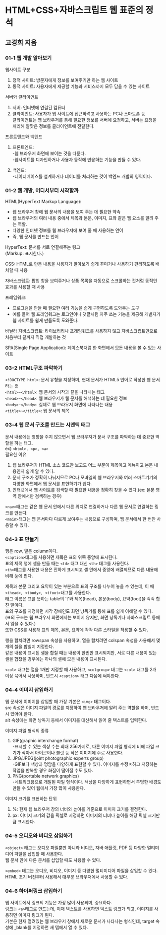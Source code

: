 # HTML+CSS+자바스크립트 웹 표준의 정석  
## 고경희 지음  

### 01-1 웹 개발 알아보기  
웹사이트 구분  
1. 정적 사이트: 방문자에게 정보를 보여주기만 하는 웹 사이트  
2. 동적 사이트: 사용자에게 제공할 기능과 서비스까지 모두 담을 수 있는 사이트  


서버와 클라이언트  
1. 서버: 인터넷에 연결된 컴퓨터  
2. 클라이언트: 사용자가 웹 사이트에 접근하려고 사용하는 PC나 스마트폰 등  
클라이언트는 웹 브라우저를 통해 필요한 정보를 서버에 요청하고, 서버는 요청을 처리해 알맞은 정보를 클라이언트에 전달한다.  


프론트엔드와 백엔드  
1. 프론트엔드:  
-웹 브라우저 화면에 보이는 것을 다룬다.  
-웹사이트를 디자인하거나 사용자 동작에 반응하는 기능을 만들 수 있다.  

2. 백엔드:  
-데이터베이스를 설계하거나 데이터를 처리하는 것이 백엔드 개발의 영역이다.  


### 01-2 웹 개발, 어디서부터 시작할까  
HTML(HyperText Markup Language):  
- 웹 브라우저 창에 웹 문서의 내용을 보여 주는 데 필요한 약속  
- 웹 브라우저의 여러 내용 중에서 제목과 본문, 이미지, 표와 같은 웹 요소를 알려 주는 역할.  
- 다양한 인터넷 정보를 웹 브라우저에 보여 줄 때 사용하는 언어  
- 즉, 웹 문서를 만드는 언어  

HyperText: 문서를 서로 연결해주는 링크  
(Markup: 표시한다.)  

CSS: HTML로 만든 내용을 사용자가 알아보기 쉽게 꾸미거나 사용하기 편리하도록 배치할 때 사용  

자바스크립트: 팝업 창을 보여주거나 상품 목록을 자동으로 스크롤하는 것처럼 동적인 효과를 사용할 때 사용  

프레임워크:  
- 프로그램을 만들 때 필요한 여러 기능을 쉽게 구현하도록 도와주는 도구  
- 예를 들어 웹 프레임워크는 로그인이나 댓글처럼 자주 쓰는 기능을 제공해 개발자가 웹 사이트를 쉽게 만들도록 도와준다.  

바닐라 자바스크립트: 라이브러리나 프레임워크를 사용하지 않고 자바스크립트만으로 처음부터 끝까지 직접 개발하는 것  

SPA(Single Page Application): 페이스북처럼 한 화면에서 모든 내용을 볼 수 있는 사이트  


### 03-2 HTML구조 파악하기  
``<!DOCTYPE html>``: 문서 유형을 지정하며, 현재 문서가 HTML5 언어로 작성한 웹 문서라는 뜻  
``<html>~</html>``: 웹 문서의 시작과 끝을 나타내는 태그  
``<head>~</head>``: 웹 브라우저가 웹 문서를 해석하는 데 필요한 정보  
``<body>~</body>``: 실제로 웹 브라우저 화면에 나타나는 내용  
``<title>~</title>``: 웹 문서의 제목  


### 03-4 웹 문서 구조를 만드는 시맨틱 태그  
문서 내용에는 영향을 주지 않으면서 웹 브라우저가 문서 구조를 파악하는 데 중요한 역할을 하는 태그.  
ex) ``<html>, <p>, <a>``  
필요한 이유  
1. 웹 브라우저가 HTML 소스 코드만 보고도 어느 부분이 제목이고 메뉴이고 본문 내용인지 쉽게 알 수 있다.  
2. 문서 구조가 정확히 나눠지므로 PC나 모바일의 웹 브라우저와 여러 스마트기기의 다양한 화면에서 웹 문서를 표현하기가 쉽다.  
3. 인터넷에서 웹 사이트를 검색할 때 필요한 내용을 정확히 찾을 수 있다.(ex: 본문 영역 안에서만 검색하는 경우)  

``<nav>``태그는 같은 웹 문서 안에서 다른 위치로 연결하거나 다른 웹 문서로 연결하는 링크를 만든다.  
``<main>``태그는 웹 문서마다 다르게 보여주는 내용으로 구성하며, 웹 문서에서 한 번만 사용할 수 있다.  


### 04-3 표 만들기  
행은 row, 열은 column이다.  
``<caption>``태그를 사용하면 제목은 표의 위쪽 중앙에 표시된다.  
표의 제목 행에 셀을 만들 때는 ``<td>`` 태그 대신 ``<th>`` 태그를 사용한다.  
``<th>``태그를 사용한 내용은 진하게 표시되고 셀 안에서 중앙에 배열되므로 다른 내용에 비해 눈에 띈다.  

제목과 본문 그리고 요약이 있는 부분으로 표의 구조를 나누어 놓을 수 있는데, 이 때 ``<thead>, <tbody>, <tfoot>``태그를 사용한다.  
태그 이름은 표를 뜻하는 table의  't'와 제목(head), 본문(body), 요약(foot)을 각각 합친 말이다.  
표의 구조를 지정하면 시각 장애인도 화면 낭독기를 통해 표를 쉽게 이해할 수 있다.  
(표의 구조는 웹 브라우저 화면에서는 보이지 않지만, 화면 낭독기나 자바스크립트 등에서 읽을 수 있다.)  
또한 CSS를 사용해 표의 제목, 본문, 요약에 각각 다른 스타일을 적용할 수 있다.  

행을 합치려면 rowspan 속성을 사용하고, 열을 합치려면 colspan 속성을 사용해서 몇 개의 셀을 합칠지 지정한다.  
같은 내용이 표시된 셀을 합칠 때는 내용이 한번만 표시되지만, 서로 다른 내용이 있는 셀을 합쳤을 경우에는 하나의 셀에 모든 내용이 표시된다.  

``<col>`` 태그는 열을 1개만 지정할 때 사용하고, ``<colgroup>`` 태그는 ``<col>`` 태그를 2개 이상 묶어서 사용하며, 반드시 ``<caption>`` 태그 다음에 써야한다.  


### 04-4 이미지 삽입하기  
웹 문서에 이미지를 삽입할 때 가장 기본은 ``<img>`` 태그이다.  
src 속성은 이미지 파일의 경로를 지정하여 웹 브라우저에 알려 주는 역할을 하며, 반드시 있어야 한다.  
alt 속성에는 화면 낭독기 등에서 이미지를 대신해서 읽어 줄 텍스트를 입력한다.  

이미지 파일 형식의 종류  
1. GIF(graphic interchange format)  
-표시할 수 있는 색상 수는 최대 256가지로, 다른 이미지 파일 형식에 비해 파일 크기가 작아서 아이콘이나 불릿 등 작은 이미지에 주로 사용한다.  
2. JPG/JPEG(joint photographic experts group)  
-GIF보다 색상과 명암을 다양하게 표현할 수 있다. 이미지를 수정ㅈ하고 저장하는 작업을 반복할 경우 화질이 떨어질 수도 있다.  
3. PNG(portable network graphics)  
-네트워크용으로 개발된 파일 형식이다. 색상을 다양하게 표현하면서 투명한 배경도 만들 수 있어 웹에서 가장 많이 사용한다.  

이미지 크기를 표현하는 단위  
1. %: 현재 웹 브라우저 창의 너비와 높이를 기준으로 이미지 크기를 결정한다.  
2. px: 이미지 크기의 값을 픽셀로 지정하면 이미지의 너비나 높이를 해당 픽셀 크기만큼 표시한다.  


### 04-5 오디오와 비디오 삽입하기  
``<object>`` 태그는 오디오 파일뿐만 아니라 비디오, 자바 애플릿, PDF 등 다양한 멀티미디어 파일을 삽입할 때 사용한다.  
웹 문서 안에 다른 문서를 삽입할 때도 사용할 수 있다.  

``<embed>`` 태그는 오디오, 비디오, 이미지 등 다양한 멀티미디어 파일을 삽입할 수 있다.  
HTML 초기 버전부터 사용해서 대부분 브라우저에서 사용할 수 있다.  


### 04-6 하이퍼링크 삽입하기  
웹 사이트에서 링크의 기능은 가장 많이 사용되며, 중요하다.  
링크는 ``<a>``태그로 만드는데, 이때 텍스트를 사용하면 텍스트 링크가 되고, 이미지를 사용하면 이미지 링크가 된다.  
기본은 현재 열려있는 웹 브라우저 창에서 새로운 문서가 나타나는 형식인데, target 속성에 _blank를 지정하면 새 탭에서 열 수 있다.  

